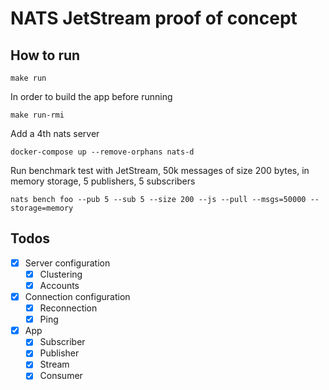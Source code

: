 # NATS JetStream proof of concept

## How to run

```
make run
```

In order to build the app before running 
```
make run-rmi
```

Add a 4th nats server

```
docker-compose up --remove-orphans nats-d
```

Run benchmark test with JetStream, 50k messages of size 200 bytes, in memory storage, 5 publishers, 5 subscribers

```
nats bench foo --pub 5 --sub 5 --size 200 --js --pull --msgs=50000 --storage=memory
```

## Todos

- [X] Server configuration
  - [X] Clustering
  - [X] Accounts
- [X] Connection configuration
  - [X] Reconnection
  - [X] Ping
- [X] App
  - [X] Subscriber
  - [X] Publisher
  - [X] Stream
  - [X] Consumer
